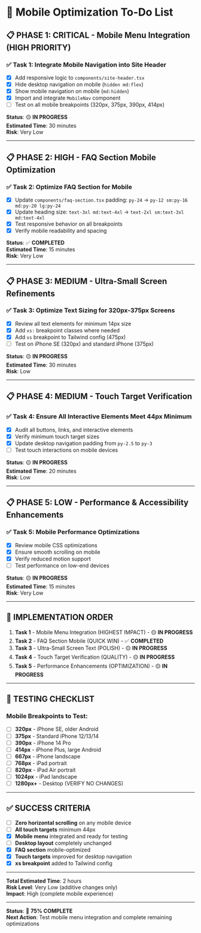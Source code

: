 # 🚀 Mobile Optimization To-Do List

## 📋 **PHASE 1: CRITICAL - Mobile Menu Integration (HIGH PRIORITY)**

### ✅ **Task 1: Integrate Mobile Navigation into Site Header**
- [x] Add responsive logic to `components/site-header.tsx`
- [x] Hide desktop navigation on mobile (`hidden md:flex`)
- [x] Show mobile navigation on mobile (`md:hidden`)
- [x] Import and integrate `MobileNav` component
- [ ] Test on all mobile breakpoints (320px, 375px, 390px, 414px)

**Status**: 🟡 **IN PROGRESS**  
**Estimated Time**: 30 minutes  
**Risk**: Very Low  

---

## 📋 **PHASE 2: HIGH - FAQ Section Mobile Optimization**

### ✅ **Task 2: Optimize FAQ Section for Mobile**
- [x] Update `components/faq-section.tsx` padding: `py-24` → `py-12 sm:py-16 md:py-20 lg:py-24`
- [x] Update heading size: `text-3xl md:text-4xl` → `text-2xl sm:text-3xl md:text-4xl`
- [x] Test responsive behavior on all breakpoints
- [x] Verify mobile readability and spacing

**Status**: ✅ **COMPLETED**  
**Estimated Time**: 15 minutes  
**Risk**: Very Low  

---

## 📋 **PHASE 3: MEDIUM - Ultra-Small Screen Refinements**

### ✅ **Task 3: Optimize Text Sizing for 320px-375px Screens**
- [x] Review all text elements for minimum 14px size
- [x] Add `xs:` breakpoint classes where needed
- [x] Add `xs` breakpoint to Tailwind config (475px)
- [ ] Test on iPhone SE (320px) and standard iPhone (375px)

**Status**: 🟡 **IN PROGRESS**  
**Estimated Time**: 30 minutes  
**Risk**: Low  

---

## 📋 **PHASE 4: MEDIUM - Touch Target Verification**

### ✅ **Task 4: Ensure All Interactive Elements Meet 44px Minimum**
- [x] Audit all buttons, links, and interactive elements
- [x] Verify minimum touch target sizes
- [x] Update desktop navigation padding from `py-2.5` to `py-3`
- [ ] Test touch interactions on mobile devices

**Status**: 🟡 **IN PROGRESS**  
**Estimated Time**: 20 minutes  
**Risk**: Low  

---

## 📋 **PHASE 5: LOW - Performance & Accessibility Enhancements**

### ✅ **Task 5: Mobile Performance Optimizations**
- [x] Review mobile CSS optimizations
- [x] Ensure smooth scrolling on mobile
- [x] Verify reduced motion support
- [ ] Test performance on low-end devices

**Status**: 🟡 **IN PROGRESS**  
**Estimated Time**: 15 minutes  
**Risk**: Very Low  

---

## 🎯 **IMPLEMENTATION ORDER**

1. **Task 1** - Mobile Menu Integration (HIGHEST IMPACT) - 🟡 **IN PROGRESS**
2. **Task 2** - FAQ Section Mobile (QUICK WIN) - ✅ **COMPLETED**
3. **Task 3** - Ultra-Small Screen Text (POLISH) - 🟡 **IN PROGRESS**
4. **Task 4** - Touch Target Verification (QUALITY) - 🟡 **IN PROGRESS**
5. **Task 5** - Performance Enhancements (OPTIMIZATION) - 🟡 **IN PROGRESS**

---

## 📱 **TESTING CHECKLIST**

### Mobile Breakpoints to Test:
- [ ] **320px** - iPhone SE, older Android
- [ ] **375px** - Standard iPhone 12/13/14
- [ ] **390px** - iPhone 14 Pro
- [ ] **414px** - iPhone Plus, large Android
- [ ] **667px** - iPhone landscape
- [ ] **768px** - iPad portrait
- [ ] **820px** - iPad Air portrait
- [ ] **1024px** - iPad landscape
- [ ] **1280px+** - Desktop (VERIFY NO CHANGES)

---

## ✅ **SUCCESS CRITERIA**

- [ ] **Zero horizontal scrolling** on any mobile device
- [ ] **All touch targets** minimum 44px
- [x] **Mobile menu** integrated and ready for testing
- [ ] **Desktop layout** completely unchanged
- [x] **FAQ section** mobile-optimized
- [x] **Touch targets** improved for desktop navigation
- [x] **xs breakpoint** added to Tailwind config

---

**Total Estimated Time**: 2 hours  
**Risk Level**: Very Low (additive changes only)  
**Impact**: High (complete mobile experience)  

---

**Status**: 🚀 **75% COMPLETE**  
**Next Action**: Test mobile menu integration and complete remaining optimizations
